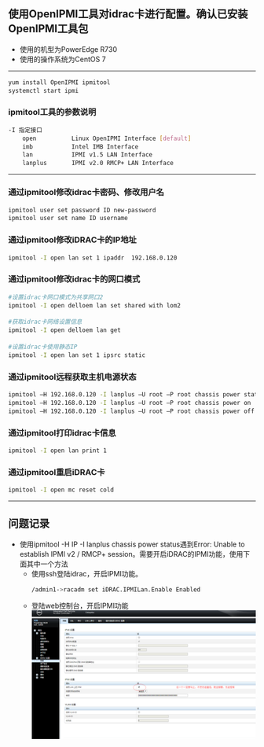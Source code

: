 ## 使用OpenIPMI工具对idrac卡进行配置。确认已安装OpenIPMI工具包
* 使用的机型为PowerEdge R730
* 使用的操作系统为CentOS 7
---
```bash
yum install OpenIPMI ipmitool
systemctl start ipmi
```
### ipmitool工具的参数说明
```bash
-I 指定接口
    open          Linux OpenIPMI Interface [default]
	imb           Intel IMB Interface
	lan           IPMI v1.5 LAN Interface
	lanplus       IPMI v2.0 RMCP+ LAN Interface
```
---
### 通过ipmitool修改idrac卡密码、修改用户名
```bash
ipmitool user set password ID new-password
ipmitool user set name ID username
```
### 通过ipmitool修改iDRAC卡的IP地址
```bash
ipmitool -I open lan set 1 ipaddr  192.168.0.120
```
### 通过ipmitool修改idrac卡的网口模式
```bash
#设置idrac卡网口模式为共享网口2
ipmitool -I open delloem lan set shared with lom2

#获取idrac卡网络设置信息
ipmitool -I open delloem lan get

#设置idrac卡使用静态IP
ipmitool -I open lan set 1 ipsrc static
```
### 通过ipmitool远程获取主机电源状态
```bash
ipmitool –H 192.168.0.120 -I lanplus –U root –P root chassis power status
ipmitool –H 192.168.0.120 -I lanplus –U root –P root chassis power on
ipmitool –H 192.168.0.120 -I lanplus –U root –P root chassis power off
```
### 通过ipmitool打印idrac卡信息
```bash
ipmitool -I open lan print 1
```
### 通过ipmitool重启iDRAC卡
```bash
ipmitool -I open mc reset cold
```
---
## 问题记录
* 使用ipmitool -H IP -I lanplus chassis power status遇到Error: Unable to establish IPMI v2 / RMCP+ session。需要开启iDRAC的IPMI功能，使用下面其中一个方法
    * 使用ssh登陆idrac，开启IPMI功能。
        ```bash
        /admin1->racadm set iDRAC.IPMILan.Enable Enabled
        ```
    * 登陆web控制台，开启IPMI功能![](img/iDRAC-1.png)